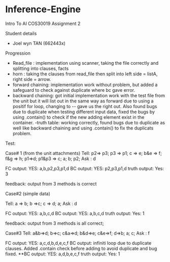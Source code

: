 # Inference-Engine
Intro To AI COS30019 Assignment 2


Student details
- Joel wyn TAN (662443x)

Progression
- Read_file : implementation using scanner, taking the file correctly and splitting into clauses, facts
- horn : taking the clauses from read_file then split into left side = listA, right side = arrow.
- forward chaining: implementation work without problem, but added a safeguard to check against duplicate where bc gave error.
- backward chaining: got initial implementation work with the test file from the unit but it will list out in the same way as forward due to using a positif for loop, changing to -- gave us the right out. Also found bugs due to duplicate when testing different input data, fixed the bugs by using .contain() to check if the new adding element exist in the container.
-truth table: working correctly, found bugs due to duplicate as well like backward chaining and using .contain() to fix the duplicats problem.


Test:

Case# 1 (from the unit attachments)
Tell: p2=> p3; p3 => p1; c => e; b&e => f; f&g => h; p1=>d; p1&p3 => c; a; b; p2;
Ask : d

FC output: YES: a,b,p2,p3,p1,d
BC output: YES: p2,p3,p1,d
truth output: Yes: 3

feedback: output from 3 methods is correct

Case#2 (simple data)

Tell: a => b; b =>c; c => d; a;
Ask : d

FC output: YES: a,b,c,d
BC output: YES: a,b,c,d
truth output: Yes: 1

feedback: output from 3 methods is all correct;

Case#3
Tell: a&b=>d; b=>c; c&a=>d; b&d=>e; c&e=>f; d=>b; a; c;
Ask : f

FC output: YES: a,c,d,b,d,e,c,f
BC output: infiniti loop due to duplicate clauses. Added .contain check before adding to avoid duplicate and bug fixed.
**BC output: YES: a,d,b,e,c,f
truth output: Yes: 1



